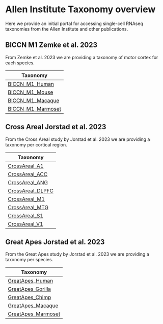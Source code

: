 # Allen Institute Taxonomy overview

Here we provide an initial portal for accessing single-cell RNAseq taxonomies from the Allen Institute and other publications. 

## BICCN M1 Zemke et al. 2023

From Zemke et al. 2023 we are providing a taxonomy of motor cortex for each species.

| Taxonomy |
| -------- |
| [BICCN_M1_Human](https://released-taxonomies-802451596237-us-west-2.s3.us-west-2.amazonaws.com/BICCN_Zemke_et_al_2023/BICCN_M1_Human.h5ad) |
| [BICCN_M1_Mouse](https://released-taxonomies-802451596237-us-west-2.s3.us-west-2.amazonaws.com/BICCN_Zemke_et_al_2023/BICCN_M1_Mouse.h5ad) |
| [BICCN_M1_Macaque](https://released-taxonomies-802451596237-us-west-2.s3.us-west-2.amazonaws.com/BICCN_Zemke_et_al_2023/BICCN_M1_Macaque.h5ad) |
| [BICCN_M1_Marmoset](https://released-taxonomies-802451596237-us-west-2.s3.us-west-2.amazonaws.com/BICCN_Zemke_et_al_2023/BICCN_M1_Marmoset.h5ad) |

## Cross Areal Jorstad et al. 2023

From the Cross Areal study by Jorstad et al. 2023 we are providing a taxonomy per cortical region.

| Taxonomy |
| -------- |
| [CrossAreal_A1](https://released-taxonomies-802451596237-us-west-2.s3.us-west-2.amazonaws.com/CrossAreal_Jorstad_et_al_2023/CrossAreal_A1.h5ad) |
| [CrossAreal_ACC](https://released-taxonomies-802451596237-us-west-2.s3.us-west-2.amazonaws.com/CrossAreal_Jorstad_et_al_2023/CrossAreal_ACC.h5ad) |
| [CrossAreal_ANG](https://released-taxonomies-802451596237-us-west-2.s3.us-west-2.amazonaws.com/CrossAreal_Jorstad_et_al_2023/CrossAreal_ANG.h5ad) |
| [CrossAreal_DLPFC](https://released-taxonomies-802451596237-us-west-2.s3.us-west-2.amazonaws.com/CrossAreal_Jorstad_et_al_2023/CrossAreal_DLPFC.h5ad) |
| [CrossAreal_M1](https://released-taxonomies-802451596237-us-west-2.s3.us-west-2.amazonaws.com/CrossAreal_Jorstad_et_al_2023/CrossAreal_M1.h5ad) |
| [CrossAreal_MTG](https://released-taxonomies-802451596237-us-west-2.s3.us-west-2.amazonaws.com/CrossAreal_Jorstad_et_al_2023/CrossAreal_MTG.h5ad) |
| [CrossAreal_S1](https://released-taxonomies-802451596237-us-west-2.s3.us-west-2.amazonaws.com/CrossAreal_Jorstad_et_al_2023/CrossAreal_S1.h5ad) |
| [CrossAreal_V1](https://released-taxonomies-802451596237-us-west-2.s3.us-west-2.amazonaws.com/CrossAreal_Jorstad_et_al_2023/CrossAreal_V1.h5ad) |

## Great Apes Jorstad et al. 2023

From the Great Apes study by Jorstad et al. 2023 we are providing a taxonomy per species.

| Taxonomy |
| -------- |
| [GreatApes_Human](https://released-taxonomies-802451596237-us-west-2.s3.us-west-2.amazonaws.com/GreatApes_Jorstad_et_al_2023/GreatApes_Human.h5ad) |
| [GreatApes_Gorilla](https://released-taxonomies-802451596237-us-west-2.s3.us-west-2.amazonaws.com/GreatApes_Jorstad_et_al_2023/GreatApes_Gorilla.h5ad) |
| [GreatApes_Chimp](https://released-taxonomies-802451596237-us-west-2.s3.us-west-2.amazonaws.com/GreatApes_Jorstad_et_al_2023/GreatApes_Chimp.h5ad) |
| [GreatApes_Macaque](https://released-taxonomies-802451596237-us-west-2.s3.us-west-2.amazonaws.com/GreatApes_Jorstad_et_al_2023/GreatApes_Macaque.h5ad) |
| [GreatApes_Marmoset](https://released-taxonomies-802451596237-us-west-2.s3.us-west-2.amazonaws.com/GreatApes_Jorstad_et_al_2023/GreatApes_Marmoset.h5ad) |


